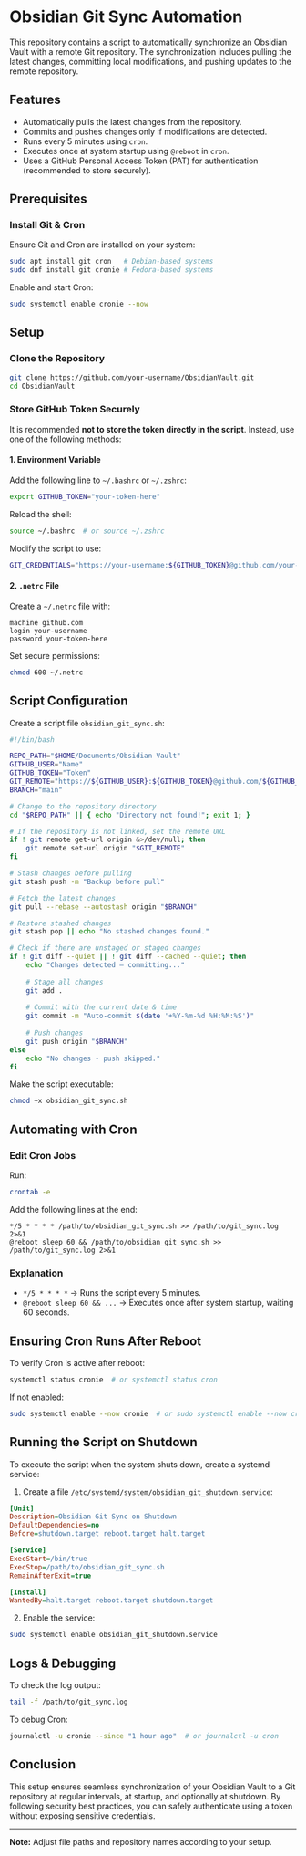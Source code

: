 # Obsidian Git Sync Automation

This repository contains a script to automatically synchronize an Obsidian Vault with a remote Git repository. The synchronization includes pulling the latest changes, committing local modifications, and pushing updates to the remote repository.

## Features
- Automatically pulls the latest changes from the repository.
- Commits and pushes changes only if modifications are detected.
- Runs every 5 minutes using `cron`.
- Executes once at system startup using `@reboot` in `cron`.
- Uses a GitHub Personal Access Token (PAT) for authentication (recommended to store securely).

## Prerequisites
### Install Git & Cron
Ensure Git and Cron are installed on your system:
```sh
sudo apt install git cron   # Debian-based systems
sudo dnf install git cronie # Fedora-based systems
```

Enable and start Cron:
```sh
sudo systemctl enable cronie --now
```

## Setup
### Clone the Repository
```sh
git clone https://github.com/your-username/ObsidianVault.git
cd ObsidianVault
```

### Store GitHub Token Securely
It is recommended **not to store the token directly in the script**. Instead, use one of the following methods:

#### 1. Environment Variable
Add the following line to `~/.bashrc` or `~/.zshrc`:
```sh
export GITHUB_TOKEN="your-token-here"
```
Reload the shell:
```sh
source ~/.bashrc  # or source ~/.zshrc
```
Modify the script to use:
```sh
GIT_CREDENTIALS="https://your-username:${GITHUB_TOKEN}@github.com/your-username/ObsidianVault.git"
```

#### 2. `.netrc` File
Create a `~/.netrc` file with:
```
machine github.com
login your-username
password your-token-here
```
Set secure permissions:
```sh
chmod 600 ~/.netrc
```

## Script Configuration
Create a script file `obsidian_git_sync.sh`:
```sh
#!/bin/bash

REPO_PATH="$HOME/Documents/Obsidian Vault"
GITHUB_USER="Name"
GITHUB_TOKEN="Token"
GIT_REMOTE="https://${GITHUB_USER}:${GITHUB_TOKEN}@github.com/${GITHUB_USER}/ObsidianVault.git" 
BRANCH="main"

# Change to the repository directory
cd "$REPO_PATH" || { echo "Directory not found!"; exit 1; }

# If the repository is not linked, set the remote URL
if ! git remote get-url origin &>/dev/null; then
    git remote set-url origin "$GIT_REMOTE"
fi

# Stash changes before pulling
git stash push -m "Backup before pull"

# Fetch the latest changes
git pull --rebase --autostash origin "$BRANCH"

# Restore stashed changes
git stash pop || echo "No stashed changes found."

# Check if there are unstaged or staged changes
if ! git diff --quiet || ! git diff --cached --quiet; then
    echo "Changes detected – committing..."
    
    # Stage all changes
    git add .
    
    # Commit with the current date & time
    git commit -m "Auto-commit $(date '+%Y-%m-%d %H:%M:%S')"
    
    # Push changes
    git push origin "$BRANCH"
else
    echo "No changes - push skipped."
fi

```
Make the script executable:
```sh
chmod +x obsidian_git_sync.sh
```

## Automating with Cron
### Edit Cron Jobs
Run:
```sh
crontab -e
```
Add the following lines at the end:
```
*/5 * * * * /path/to/obsidian_git_sync.sh >> /path/to/git_sync.log 2>&1
@reboot sleep 60 && /path/to/obsidian_git_sync.sh >> /path/to/git_sync.log 2>&1
```
### Explanation
- `*/5 * * * *` → Runs the script every 5 minutes.
- `@reboot sleep 60 && ...` → Executes once after system startup, waiting 60 seconds.

## Ensuring Cron Runs After Reboot
To verify Cron is active after reboot:
```sh
systemctl status cronie  # or systemctl status cron
```
If not enabled:
```sh
sudo systemctl enable --now cronie  # or sudo systemctl enable --now cron
```

## Running the Script on Shutdown
To execute the script when the system shuts down, create a systemd service:

1. Create a file `/etc/systemd/system/obsidian_git_shutdown.service`:
```ini
[Unit]
Description=Obsidian Git Sync on Shutdown
DefaultDependencies=no
Before=shutdown.target reboot.target halt.target

[Service]
ExecStart=/bin/true
ExecStop=/path/to/obsidian_git_sync.sh
RemainAfterExit=true

[Install]
WantedBy=halt.target reboot.target shutdown.target
```
2. Enable the service:
```sh
sudo systemctl enable obsidian_git_shutdown.service
```

## Logs & Debugging
To check the log output:
```sh
tail -f /path/to/git_sync.log
```
To debug Cron:
```sh
journalctl -u cronie --since "1 hour ago"  # or journalctl -u cron
```

## Conclusion
This setup ensures seamless synchronization of your Obsidian Vault to a Git repository at regular intervals, at startup, and optionally at shutdown. By following security best practices, you can safely authenticate using a token without exposing sensitive credentials.

---
**Note:** Adjust file paths and repository names according to your setup.

